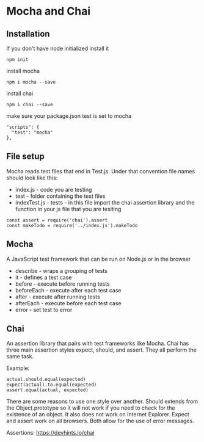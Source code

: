 # Mocha and Chai
## Installation
If you don't have node initialized install it
```
npm init
```
install mocha
```
npm i mocha --save
```
install chai
```
npm i chai --save
```
make sure your package.json test is set to mocha
```
"scripts": {
  "test": "mocha"
},
```

## File setup
Mocha reads test files that end in Test.js. Under that convention file names should look like this:
- index.js - code you are testing
- test - folder containing the test files
- indexTest.js - tests - in this file import the chai assertion library and the function in your js file that you are tesiting
```
const assert = require('chai').assert
const makeTodo = require('../index.js').makeTodo
```


## Mocha
A JavaScript test framework that can be run on Node.js or in the browser
- describe - wraps a grouping of tests
- it - defines a test case
- before - execute before running tests
- beforeEach - execute after each test case
- after - execute after running tests
- afterEach - execute before each test case
- error - set test to error

## Chai
An assertion library that pairs with test frameworks like Mocha. Chai has three main assertion styles expect, should, and assert. They all perform the same task.

Example:
```
actual.should.equal(expected)
expect(actual).to.equal(expected)
assert.equal(actual, expected)
```

There are some reasons to use one style over another. Should extends from the Object.prototype so it will not work if you need to check for the existence of an object. It also does not work on Internet Explorer. Expect and assert work on all browsers. Both allow for the use of error messages.

Assertions:
https://devhints.io/chai
